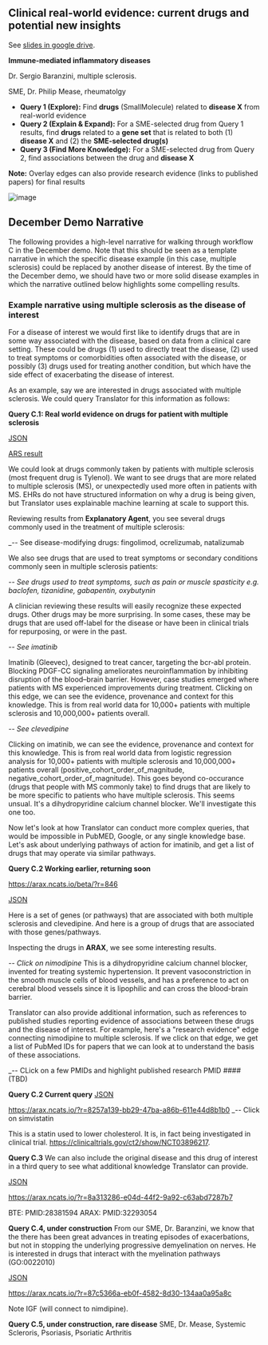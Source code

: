 ## Clinical real-world evidence: current drugs and potential new insights
See [slides in google drive](https://drive.google.com/drive/folders/1gQC9RhE6jxPWRHm7fMf4MPW3ewq-LH0i).

**Immune-mediated inflammatory diseases**

Dr. Sergio Baranzini, multiple sclerosis.

SME, Dr. Philip Mease, rheumatolgy

- **Query 1 (Explore):** Find **drugs** (SmallMolecule) related to **disease X** from real-world evidence
- **Query 2 (Explain & Expand):** For a SME-selected drug from Query 1 results, find **drugs** related to a **gene set** that is related to both (1) **disease X** and (2) the **SME-selected drug(s)**
- **Query 3 (Find More Knowledge):** For a SME-selected drug from Query 2, find associations between the drug and **disease X**

**Note:** Overlay edges can also provide research evidence (links to published papers) for final results

![image](https://user-images.githubusercontent.com/18222763/130814236-7721958b-6896-4b4c-92a9-517169b0202c.png)

## December Demo Narrative

The following provides a high-level narrative for walking through workflow C in the December demo. Note that this should be seen as a template narrative in which the specific disease example (in this case, multiple sclerosis) could be replaced by another disease of interest. By the time of the December demo, we should have two or more solid disease examples in which the narrative outlined below highlights some compelling results.

### Example narrative using multiple sclerosis as the disease of interest

For a disease of interest we would first like to identify drugs that are in some way associated with the disease, based on data from a clinical care setting. These could be drugs (1) used to directly treat the disease, (2) used to treat symptoms or comorbidities often associated with the disease, or possibly (3) drugs used for treating another condition, but which have the side effect of exacerbating the disease of interest.

As an example, say we are interested in drugs associated with multiple sclerosis. We could query Translator for this information as follows:

**Query C.1: Real world evidence on drugs for patient with multiple sclerosis**

[JSON](https://github.com/NCATSTranslator/minihackathons/blob/main/2021-12_demo/workflowC/C.1a_SmallMolecule_real_world_evidence_MultSclerosis.json)

[ARS result](https://arax.ncats.io/?r=f87a7926-50ab-4c5d-b021-9acdece57c47)

We could look at drugs commonly taken by patients with multiple sclerosis (most frequent drug is Tylenol). We want to see drugs that are more related to multiple sclerosis (MS), or unexpectedly used more often in patients with MS. EHRs do not have structured information on why a drug is being given, but Translator uses explainable machine learning at scale to support this.

Reviewing results from **Explanatory Agent**, you see several drugs commonly used in the treatment of multiple sclerosis:
   
 _-- See  disease-modifying drugs: fingolimod, ocrelizumab, natalizumab

We also see drugs that are used to treat symptoms or secondary conditions commonly seen in multiple sclerosis patients:

_-- See drugs used to treat symptoms, such as pain or muscle spasticity e.g. baclofen, tizanidine, gabapentin, oxybutynin_
    
A clinician reviewing these results will easily recognize these expected drugs. Other drugs may be more surprising. In some cases, these may be drugs that are used off-label for the disease or have been in clinical trials for repurposing, or were in the past.
 
_-- See imatinib_

Imatinib (Gleevec), designed to treat cancer, targeting the bcr-abl protein. Blocking PDGF-CC signaling ameliorates neuroinflammation by inhibiting disruption of the blood–brain barrier. However, case studies emerged where patients with MS experienced improvements during treatment. Clicking on this edge, we can see the evidence, provenance and context for this knowledge. This is from real world data for 10,000+ patients with multiple sclerosis and 10,000,000+ patients overall.

_-- See clevedipine_

Clicking on imatinib, we can see the evidence, provenance and context for this knowledge. This is from real world data from logistic regression analysis for 10,000+ patients with multiple sclerosis and 10,000,000+ patients overall (positive_cohort_order_of_magnitude, negative_cohort_order_of_magnitude). This goes beyond co-occurance (drugs that people with MS commonly take) to find drugs that are likely to be more specific to patients who have multiple sclerosis. This seems unsual. It's a dihydropyridine calcium channel blocker. We'll investigate this one too.

Now let's look at how Translator can conduct more complex queries, that would be impossible in PubMED, Google, or any single knowledge base. Let's ask about underlying pathways of action for imatinib, and get a list of drugs that may operate via similar pathways.

**Query C.2 Working earlier, returning soon**
 
https://arax.ncats.io/beta/?r=846

[JSON](https://github.com/NCATSTranslator/minihackathons/blob/main/2021-12_demo/workflowC/C.2a_Imatinib_MultSclerosis_GeneSet_and_SmallMolecule.json)

Here is a set of genes (or pathways) that are associated with both multiple sclerosis and clevedipine. And here is a group of drugs that are associated with those genes/pathways.

Inspecting the drugs in **ARAX**, we see some interesting results.

_-- Click on nimodipine_
This is a dihydropyridine calcium channel blocker, invented for treating systemic hypertension. It prevent vasoconstriction in the smooth muscle cells of blood vessels, and has a preference to act on cerebral blood vessels since it is lipophilic and can cross the blood-brain barrier.

Translator can also provide additional information, such as references to published studies reporting evidence of associations between these drugs and the disease of interest. For example, here's a "research evidence" edge connecting nimodipine to multiple sclerosis. If we click on that edge, we get a list of PubMed IDs for papers that we can look at to understand the basis of these associations.

_-- CLick on a few PMIDs and highlight published research PMID #### (TBD)

**Query C.2 Current query**
[JSON](https://github.com/NCATSTranslator/minihackathons/blob/main/2021-12_demo/workflowC/C.2a_Imatinib_MultSclerosis_GeneSet_and_SmallMolecule.json)

https://arax.ncats.io/?r=8257a139-bb29-47ba-a86b-611e44d8b1b0
_-- Click on simvistatin

This is a statin used to lower cholesterol. It is, in fact being investigated in clinical trial. https://clinicaltrials.gov/ct2/show/NCT03896217.

**Query C.3**
We can also include the original disease and this drug of interest in a third query to see what additional knowledge Translator can provide.

[JSON](https://github.com/NCATSTranslator/minihackathons/blob/main/2021-12_demo/workflowC/C.3a_MultSclerosis_related_to_Nimodipine.json)

https://arax.ncats.io/?r=8a313286-e04d-44f2-9a92-c63abd7287b7

BTE: PMID:28381594
ARAX: PMID:32293054

**Query C.4, under construction**
From our SME, Dr.  Baranzini, we know that the there has been great advances in treating episodes of exacerbations, but not in stopping the underlying progressive demyelination on nerves. He is interested in drugs that interact with the myelination pathways (GO:0022010)

[JSON](https://github.com/NCATSTranslator/minihackathons/blob/main/2021-12_demo/workflowC/C.4a_Drugs_CNS_myelination.json)

https://arax.ncats.io/?r=87c5366a-eb0f-4582-8d30-134aa0a95a8c

Note IGF (will connect to nimdipine).

**Query C.5, under construction, rare disease**
SME, Dr. Mease, Systemic Scleroris, Psoriasis, Psoriatic Arthritis

